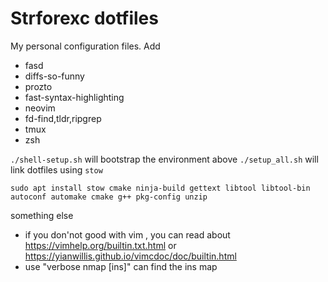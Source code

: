 # Strforexc dotfiles
My personal configuration files. Add 
- fasd 
- diffs-so-funny
- prozto
- fast-syntax-highlighting
- neovim
- fd-find,tldr,ripgrep
- tmux
- zsh
  
`./shell-setup.sh` will bootstrap the environment above
`./setup_all.sh` will link dotfiles using `stow`

`sudo apt install stow cmake ninja-build gettext libtool libtool-bin autoconf automake cmake g++ pkg-config unzip`


something else
- if you don'not good with vim , you can read about https://vimhelp.org/builtin.txt.html or https://yianwillis.github.io/vimcdoc/doc/builtin.html 
- use "verbose nmap [ins]" can find the ins map

